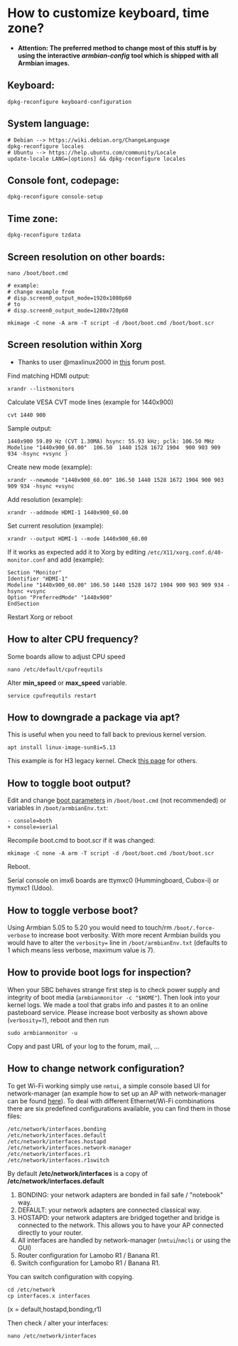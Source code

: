 # How to customize keyboard, time zone?

- **Attention: The preferred method to change most of this stuff is by using the interactive _armbian-config_ tool which is shipped with all Armbian images.**

## Keyboard: 

	dpkg-reconfigure keyboard-configuration
	
## System language:

	# Debian --> https://wiki.debian.org/ChangeLanguage
	dpkg-reconfigure locales
	# Ubuntu --> https://help.ubuntu.com/community/Locale
	update-locale LANG=[options] && dpkg-reconfigure locales

## Console font, codepage:

	dpkg-reconfigure console-setup

## Time zone: 

	dpkg-reconfigure tzdata

## Screen resolution on other boards: 

	nano /boot/boot.cmd 

	# example:
	# change example from 
	# disp.screen0_output_mode=1920x1080p60 
	# to 
	# disp.screen0_output_mode=1280x720p60

	mkimage -C none -A arm -T script -d /boot/boot.cmd /boot/boot.scr
	
## Screen resolution within Xorg

- Thanks to user @maxlinux2000 in [this](https://forum.armbian.com/topic/10403-add-undetected-hdmi-resolution-to-x11xorg/) forum post.

Find matching HDMI output:

	xrandr --listmonitors 

Calculate VESA CVT mode lines (example for 1440x900)

	cvt 1440 900

Sample output: 

	1440x900 59.89 Hz (CVT 1.30MA) hsync: 55.93 kHz; pclk: 106.50 MHz
	Modeline "1440x900_60.00"  106.50  1440 1528 1672 1904  900 903 909 934 -hsync +vsync ) 

Create new mode (example):

	xrandr --newmode "1440x900_60.00" 106.50 1440 1528 1672 1904 900 903 909 934 -hsync +vsync 

Add resolution (example):

	xrandr --addmode HDMI-1 1440x900_60.00 

Set current resolution (example):

	xrandr --output HDMI-1 --mode 1440x900_60.00

If it works as expected add it to Xorg by editing `/etc/X11/xorg.conf.d/40-monitor.conf` and add (example):

	Section "Monitor"
	Identifier "HDMI-1"
	Modeline "1440x900_60.00" 106.50 1440 1528 1672 1904 900 903 909 934 -hsync +vsync
	Option "PreferredMode" "1440x900"
	EndSection

Restart Xorg or reboot 

## How to alter CPU frequency?

Some boards allow to adjust CPU speed

	nano /etc/default/cpufrequtils

Alter **min_speed** or **max_speed** variable.

	service cpufrequtils restart

## How to downgrade a package via apt?

This is useful when you need to fall back to previous kernel version. 

	apt install linux-image-sun8i=5.13

This example is for H3 legacy kernel. Check [this page](https://www.armbian.com/kernel/) for others.

## How to toggle boot output?

Edit and change [boot parameters](http://redsymbol.net/linux-kernel-boot-parameters/) in `/boot/boot.cmd` (not recommended) or variables in `/boot/armbianEnv.txt`:

    - console=both
    + console=serial

Recompile boot.cmd to boot.scr if it was changed:

	mkimage -C none -A arm -T script -d /boot/boot.cmd /boot/boot.scr

Reboot.

Serial console on imx6 boards are ttymxc0 (Hummingboard, Cubox-i) or ttymxc1 (Udoo).

## How to toggle verbose boot?

Using Armbian 5.05 to 5.20 you would need to touch/rm `/boot/.force-verbose` to increase boot verbosity. With more recent Armbian builds you would have to alter the `verbosity=` line in `/boot/armbianEnv.txt` (defaults to 1 which means less verbose, maximum value is 7).

## How to provide boot logs for inspection?

When your SBC behaves strange first step is to check power supply and integrity of boot media (`armbianmonitor -c "$HOME"`). Then look into your kernel logs. We made a tool that grabs info and pastes it to an online pasteboard service. Please increase boot verbosity as shown above (`verbosity=7`), reboot and then run

	sudo armbianmonitor -u
	
Copy and past URL of your log to the forum, mail, ...

## How to change network configuration?

To get Wi-Fi working simply use `nmtui`, a simple console based UI for network-manager (an example how to set up an AP with network-manager can be found [here](https://forum.odroid.com/viewtopic.php?f=52&t=25472&)). To deal with different Ethernet/Wi-Fi combinations there are six predefined configurations available, you can find them in those files:

	/etc/network/interfaces.bonding
	/etc/network/interfaces.default
	/etc/network/interfaces.hostapd
	/etc/network/interfaces.network-manager
	/etc/network/interfaces.r1
	/etc/network/interfaces.r1switch

By default **/etc/network/interfaces** is a copy of **/etc/network/interfaces.default**

1. BONDING: your network adapters are bonded in fail safe / "notebook" way.
2. DEFAULT: your network adapters are connected classical way. 
3. HOSTAPD: your network adapters are bridged together and bridge is connected to the network. This allows you to have your AP connected directly to your router.
4. All interfaces are handled by network-manager (`nmtui`/`nmcli` or using the GUI) 
4. Router configuration for Lamobo R1 / Banana R1.
5. Switch configuration for Lamobo R1 / Banana R1.

You can switch configuration with copying.

	cd /etc/network
	cp interfaces.x interfaces
	
(x = default,hostapd,bonding,r1)

Then check / alter your interfaces:

	nano /etc/network/interfaces

